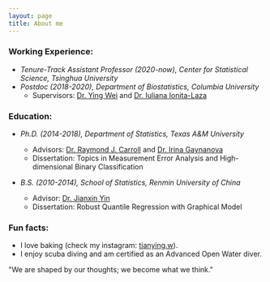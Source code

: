 ```yaml
---
layout: page
title: About me
---
```



### Working Experience:
   
   - _Tenure-Track Assistant Professor (2020-now), Center for Statistical Science, Tsinghua University_
   - _Postdoc (2018-2020), Department of Biostatistics, Columbia University_   
       - Supervisors: [Dr. Ying Wei](https://yingweistat.com/) and [Dr. Iuliana Ionita-Laza](http://www.columbia.edu/~ii2135/)
       

### Education:

   - _Ph.D. (2014-2018), Department of Statistics, Texas A&M University_   
       - Advisors: [Dr. Raymond J. Carroll](https://www.stat.tamu.edu/~carroll/) and [Dr. Irina Gaynanova](https://irinagain.github.io/)       
       - Dissertation: Topics in Measurement Error Analysis and High-dimensional Binary Classification
              
   - _B.S. (2010-2014), School of Statistics, Renmin University of China_   
       - Advisor: [Dr. Jianxin Yin](http://stat.ruc.edu.cn/en/teacher_more.php?cid=89248&id=65)     
       - Dissertation: Robust Quantile Regression with Graphical Model

### Fun facts:

  - I love baking (check my instagram: [tianying.w](https://www.instagram.com/tianying.w/?hl=en)).  
  - I enjoy scuba diving and am certified as an Advanced Open Water diver.




"We are shaped by our thoughts; we become what we think."
